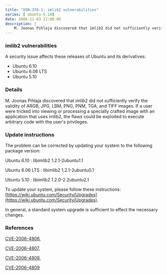 ```yaml
---
title: "USN-376-1: imlib2 vulnerabilities"
series: [ ubuntu-5.10]
date: 2006-11-03 12:00:00
description: |
    M. Joonas Pihlaja discovered that imlib2 did not sufficiently verify the  validity of ARGB, JPG, LBM, PNG, PNM, TGA, and TIFF images.  If a user  were tricked into viewing or processing a specially crafted image with  an application that uses imlib2, the flaws could be exploited to execute  arbitrary code with the user&#39;s privileges.
--- 
```

 
### imlib2 vulnerabilities

A security issue affects these releases of Ubuntu and its derivatives:

* Ubuntu 6.10
* Ubuntu 6.06 LTS
* Ubuntu 5.10

### Details

M. Joonas Pihlaja discovered that imlib2 did not sufficiently verify the validity of ARGB, JPG, LBM, PNG, PNM, TGA, and TIFF images. If a user were tricked into viewing or processing a specially crafted image with an application that uses imlib2, the flaws could be exploited to execute arbitrary code with the user&#39;s privileges.

### Update instructions

The problem can be corrected by updating your system to the following package version:

Ubuntu 6.10
 : libimlib2 <span>1.2.1-2ubuntu1.1</span>

Ubuntu 6.06 LTS
 : libimlib2 <span>1.2.1-2ubuntu0.1</span>

Ubuntu 5.10
 : libimlib2 <span>1.2.0-2.2ubuntu2.1</span>

To update your system, please follow these instructions: [https://wiki.ubuntu.com/Security/Upgrades](https://wiki.ubuntu.com/Security/Upgrades).

In general, a standard system upgrade is sufficient to effect the necessary changes.

### References

 [CVE-2006-4806](http://people.ubuntu.com/~ubuntu-security/cve/CVE-2006-4806), 

 [CVE-2006-4807](http://people.ubuntu.com/~ubuntu-security/cve/CVE-2006-4807), 

 [CVE-2006-4808](http://people.ubuntu.com/~ubuntu-security/cve/CVE-2006-4808), 

 [CVE-2006-4809](http://people.ubuntu.com/~ubuntu-security/cve/CVE-2006-4809)
 
